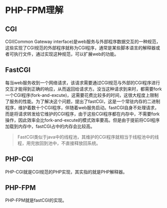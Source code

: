 # PHP-FPM理解

## CGI

CGI(Common Gateway interface)是web服务与外部程序数据交互的一种规范，这些实现了CGI规范的外部程序就称为CGI程序，通常是某些脚本语言的解释器或者可执行文件，通过实现这种规范，可以扩展web的功能。

## FastCGI

每当web服务收到一个网络请求，该请求需要通过CGI规范与外部的CGI程序进行交互才能得到正确的响应，从而返回给请求方。没当这种请求到来时，都需要fork一个CGI程序(fork-and-excute)，这需要花费比较多的时间，这很大程度上限制了服务的性能。为了解决这个问题，提出了fastCGI，这是一个常驻内存的二进制程序，维护着数十个CGI程序，伴随着web服务启动。fastCGI自身不处理请求，而是将请求转发给它维护的CGI程序，由于这些CGI程序都在内存中，不需要fork操作，因此效率会比fork-and-excute的模式效率要高。但是由于提前将CGI程序加载到内存中，fastCGI占中的内存会比较高。

> FastCGI类似于java中的线程池，其维护的CGI程序就相当于线程池中的线程，用完放回到池中，不直接释放回系统。

## PHP-CGI

PHP-CGI就是CGI规范的PHP实现，其实指的就是PHP解释器。

## PHP-FPM

PHP-FPM就是fastCGI的实现。
